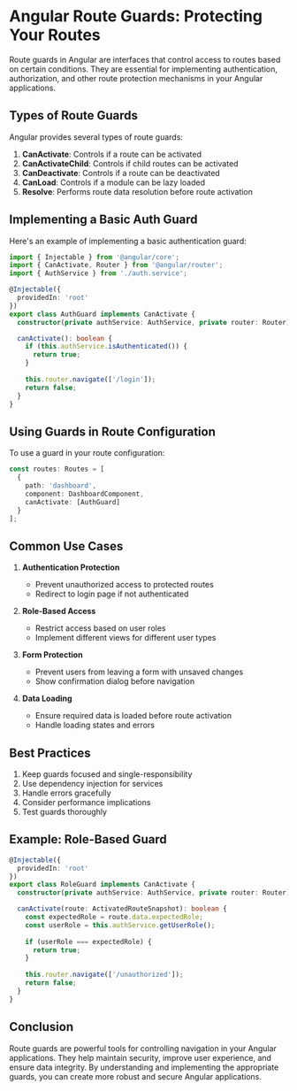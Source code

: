 # Angular Route Guards: Protecting Your Routes

Route guards in Angular are interfaces that control access to routes based on certain conditions. They are essential for implementing authentication, authorization, and other route protection mechanisms in your Angular applications.

## Types of Route Guards

Angular provides several types of route guards:

1. **CanActivate**: Controls if a route can be activated
2. **CanActivateChild**: Controls if child routes can be activated
3. **CanDeactivate**: Controls if a route can be deactivated
4. **CanLoad**: Controls if a module can be lazy loaded
5. **Resolve**: Performs route data resolution before route activation

## Implementing a Basic Auth Guard

Here's an example of implementing a basic authentication guard:

```typescript
import { Injectable } from '@angular/core';
import { CanActivate, Router } from '@angular/router';
import { AuthService } from './auth.service';

@Injectable({
  providedIn: 'root'
})
export class AuthGuard implements CanActivate {
  constructor(private authService: AuthService, private router: Router) {}

  canActivate(): boolean {
    if (this.authService.isAuthenticated()) {
      return true;
    }
    
    this.router.navigate(['/login']);
    return false;
  }
}
```

## Using Guards in Route Configuration

To use a guard in your route configuration:

```typescript
const routes: Routes = [
  {
    path: 'dashboard',
    component: DashboardComponent,
    canActivate: [AuthGuard]
  }
];
```

## Common Use Cases

1. **Authentication Protection**
   - Prevent unauthorized access to protected routes
   - Redirect to login page if not authenticated

2. **Role-Based Access**
   - Restrict access based on user roles
   - Implement different views for different user types

3. **Form Protection**
   - Prevent users from leaving a form with unsaved changes
   - Show confirmation dialog before navigation

4. **Data Loading**
   - Ensure required data is loaded before route activation
   - Handle loading states and errors

## Best Practices

1. Keep guards focused and single-responsibility
2. Use dependency injection for services
3. Handle errors gracefully
4. Consider performance implications
5. Test guards thoroughly

## Example: Role-Based Guard

```typescript
@Injectable({
  providedIn: 'root'
})
export class RoleGuard implements CanActivate {
  constructor(private authService: AuthService, private router: Router) {}

  canActivate(route: ActivatedRouteSnapshot): boolean {
    const expectedRole = route.data.expectedRole;
    const userRole = this.authService.getUserRole();
    
    if (userRole === expectedRole) {
      return true;
    }
    
    this.router.navigate(['/unauthorized']);
    return false;
  }
}
```

## Conclusion

Route guards are powerful tools for controlling navigation in your Angular applications. They help maintain security, improve user experience, and ensure data integrity. By understanding and implementing the appropriate guards, you can create more robust and secure Angular applications.
